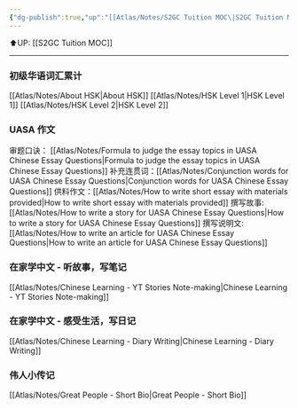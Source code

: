 ```yaml
---
{"dg-publish":true,"up":"[[Atlas/Notes/S2GC Tuition MOC\|S2GC Tuition MOC]]","permalink":"/atlas/maps/bahasa-cina-tuition/","dgPassFrontmatter":true}
---
```


⬆️UP: [[S2GC Tuition MOC]]

---
### 初级华语词汇累计
[[Atlas/Notes/About HSK\|About HSK]]
[[Atlas/Notes/HSK Level 1\|HSK Level 1]]
[[Atlas/Notes/HSK Level 2\|HSK Level 2]]

### UASA 作文
审题口诀： [[Atlas/Notes/Formula to judge the essay topics in UASA Chinese Essay Questions\|Formula to judge the essay topics in UASA Chinese Essay Questions]]
补充连贯词：[[Atlas/Notes/Conjunction words for UASA Chinese Essay Questions\|Conjunction words for UASA Chinese Essay Questions]]
供料作文：[[Atlas/Notes/How to write short essay with materials provided\|How to write short essay with materials provided]]
撰写故事: [[Atlas/Notes/How to write a story for UASA Chinese Essay Questions\|How to write a story for UASA Chinese Essay Questions]]
撰写说明文: [[Atlas/Notes/How to write an article for UASA Chinese Essay Questions\|How to write an article for UASA Chinese Essay Questions]]

### 在家学中文 - 听故事，写笔记
[[Atlas/Notes/Chinese Learning - YT Stories Note-making\|Chinese Learning - YT Stories Note-making]]
### 在家学中文 - 感受生活，写日记
[[Atlas/Notes/Chinese Learning - Diary Writing\|Chinese Learning - Diary Writing]]
### 伟人小传记
[[Atlas/Notes/Great People - Short Bio\|Great People - Short Bio]]